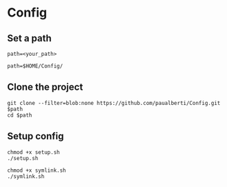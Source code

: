 # Config

## Set a path

```
path=<your_path>
```

```
path=$HOME/Config/
```

## Clone the project

```
git clone --filter=blob:none https://github.com/paualberti/Config.git $path
cd $path
```

## Setup config

```
chmod +x setup.sh
./setup.sh

chmod +x symlink.sh
./symlink.sh
```

